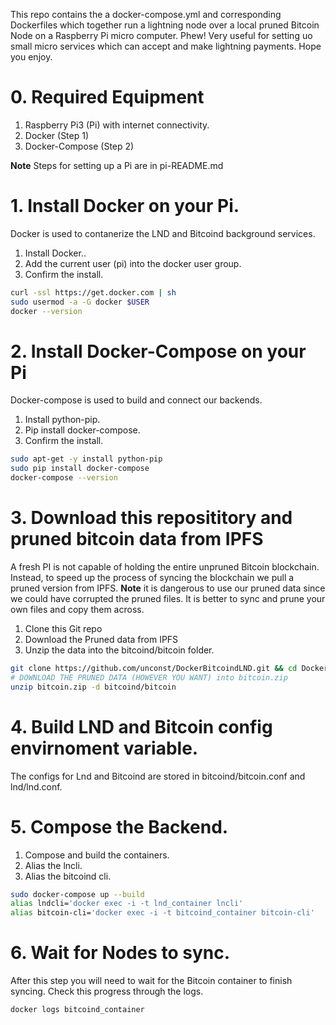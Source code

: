 This repo contains the a docker-compose.yml and corresponding Dockerfiles which together run a lightning node over a local pruned Bitcoin Node on a Raspberry Pi micro computer. Phew!
Very useful for setting uo small micro services which can accept and make lightning payments. Hope you enjoy.

# 0. Required Equipment
1. Raspberry Pi3 (Pi) with internet connectivity.
1. Docker (Step 1)
1. Docker-Compose (Step 2)

**Note** Steps for setting up a Pi are in pi-README.md 

# 1. Install Docker on your Pi.
Docker is used to contanerize the LND and Bitcoind background services.

1. Install Docker..
1. Add the current user (pi) into the docker user group.
1. Confirm the install.

```bash
curl -ssl https://get.docker.com | sh
sudo usermod -a -G docker $USER
docker --version
```

# 2. Install Docker-Compose on your Pi
Docker-compose is used to build and connect our backends.

1. Install python-pip.
1. Pip install docker-compose.
1. Confirm the install.

```bash
sudo apt-get -y install python-pip
sudo pip install docker-compose
docker-compose --version
```

# 3. Download this reposititory and pruned bitcoin data from IPFS
A fresh PI is not capable of holding the entire unpruned Bitcoin blockchain.
Instead, to speed up the process of syncing the blockchain we pull a pruned version from IPFS.
**Note** it is dangerous to use our pruned data since we could have corrupted the pruned files.
It is better to sync and prune your own files and copy them across.

1. Clone this Git repo
1. Download the Pruned data from IPFS
1. Unzip the data into the bitcoind/bitcoin folder.

```bash
git clone https://github.com/unconst/DockerBitcoindLND.git && cd DockerBitcoinLND
# DOWNLOAD THE PRUNED DATA (HOWEVER YOU WANT) into bitcoin.zip
unzip bitcoin.zip -d bitcoind/bitcoin
```

# 4. Build LND and Bitcoin config envirnoment variable.
The configs for Lnd and Bitcoind are stored in bitcoind/bitcoin.conf and lnd/lnd.conf. 


# 5. Compose the Backend.

1. Compose and build the containers.
1. Alias the lncli.
1. Alias the bitcoind cli.

```bash
sudo docker-compose up --build
alias lndcli='docker exec -i -t lnd_container lncli'
alias bitcoin-cli='docker exec -i -t bitcoind_container bitcoin-cli'
```

# 6. Wait for Nodes to sync.
After this step you will need to wait for the Bitcoin container to finish syncing. Check this progress through the logs.

```bash
docker logs bitcoind_container
```




